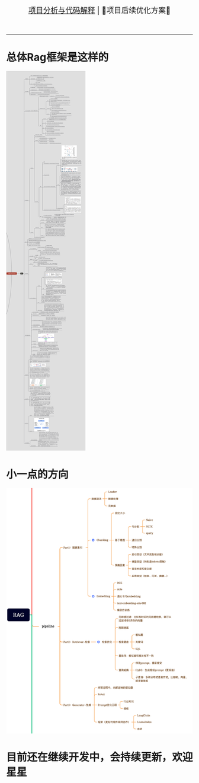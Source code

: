 <p align="center" style="font-size:20px">
    <br>  <a href="README.md" >项目分析与代码解释</a>  | 👋项目后续优化方案👋
</p>
<br>

<hr>

# 总体Rag框架是这样的
![大模型RAG应用技术四维图](./image/大模型RAG应用技术原理.png)

# 小一点的方向
![简单点](./image/2.png)

# 目前还在继续开发中，会持续更新，欢迎星星
